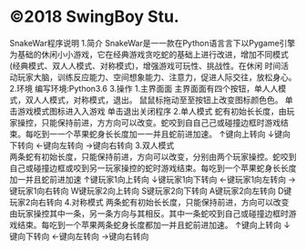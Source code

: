 # ©2018 SwingBoy Stu.
SnakeWar程序说明 
1.简介
SnakeWar是⼀一款在Python语⾔言下以Pygame引擎为基础的休闲⼩小游戏，它在经典游戏贪吃蛇的基础上进行改进，增加不同模式(经典模式、双⼈人模式、对称模式)，增强游戏可玩性、挑战性。在休闲 时间活动玩家⼤脑，训练反应能力、空间想象能力、注意⼒，促进人际交往，放松身心。
2.环境 
编写环境:Python3.6
3.操作 
1.主界⾯面
主界⾯面有四个按钮，单⼈人模式，双⼈人模式，对称模式，退出。 ⿏鼠标拖动⾄至按钮上改变图标颜⾊色。 单击游戏模式图标进⼊入游戏
单击退出关闭程序
2.单⼈模式 蛇有初始⻓长度，由玩家操控，只能保持前进，⽅方向可以改变。蛇咬到⾃自⼰己或碰撞边框时游戏结束。每吃到⼀一个苹果蛇身⻓长度加⼀一并且蛇前进加速。 ↑键向上转向
↓键向下转向
←键向左转向
→键向右转向 
3.双⼈模式     
两条蛇有初始⻓度，只能保持前进，方向可以改变，分别由两个玩家操控。蛇咬到⾃己或碰撞边框或咬到另⼀玩家操控的蛇时游戏结束。每吃到⼀个苹果蛇身⻓长度加⼀并且蛇前进加速
↑键玩家1向上转向 
↓键玩家1向下转向 
←键玩家1向左转向 
→键玩家1向右转向 
W键玩家2向上转向 
S键玩家2向下转向 
A键玩家2向左转向 
D键玩家2向右转向
4.对称模式 
两条蛇有初始⻓长度，只能保持前进，方向可以改变由玩家操控其中一条，另一条方向与其相反。其中一条蛇咬到⾃己或碰撞边框时游戏结束。每吃到一个苹果两条蛇身长度都加一并且蛇前进加速。 
↑键向上转向
↓键向下转向
←键向左转向
→键向右转向

